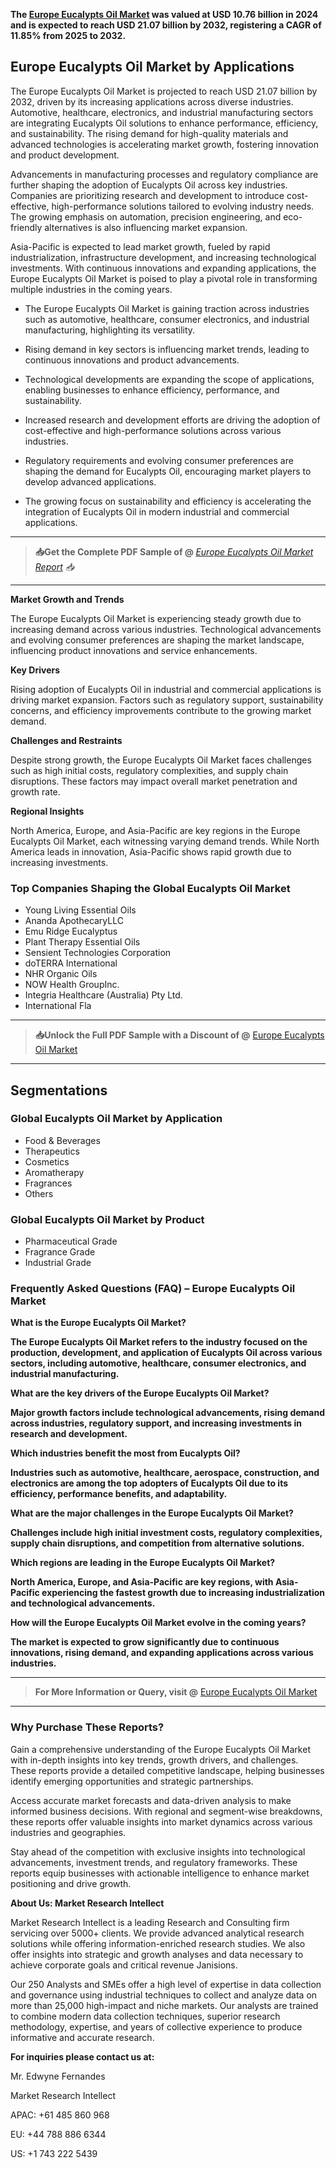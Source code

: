 <p><strong>The <a href="https://www.marketresearchintellect.com/download-sample/?rid=347969&amp;utm_source=Pulse-April-Europe&amp;utm_medium=852">Europe Eucalypts Oil Market</a> was valued at USD 10.76 billion in 2024 and is expected to reach USD 21.07 billion by 2032, registering a CAGR of 11.85% from 2025 to 2032.</strong></p><h2>Europe Eucalypts Oil Market by Applications&nbsp;</h2><p><p>The Europe Eucalypts Oil Market is projected to reach USD 21.07 billion by 2032, driven by its increasing applications across diverse industries. Automotive, healthcare, electronics, and industrial manufacturing sectors are integrating Eucalypts Oil solutions to enhance performance, efficiency, and sustainability. The rising demand for high-quality materials and advanced technologies is accelerating market growth, fostering innovation and product development.</p><p>Advancements in manufacturing processes and regulatory compliance are further shaping the adoption of Eucalypts Oil across key industries. Companies are prioritizing research and development to introduce cost-effective, high-performance solutions tailored to evolving industry needs. The growing emphasis on automation, precision engineering, and eco-friendly alternatives is also influencing market expansion.</p><p>Asia-Pacific is expected to lead market growth, fueled by rapid industrialization, infrastructure development, and increasing technological investments. With continuous innovations and expanding applications, the Europe Eucalypts Oil Market is poised to play a pivotal role in transforming multiple industries in the coming years.</p></p><ul><li><p>The Europe Eucalypts Oil Market is gaining traction across industries such as automotive, healthcare, consumer electronics, and industrial manufacturing, highlighting its versatility.</p></li><li><p>Rising demand in key sectors is influencing market trends, leading to continuous innovations and product advancements.</p></li><li><p>Technological developments are expanding the scope of applications, enabling businesses to enhance efficiency, performance, and sustainability.</p></li><li><p>Increased research and development efforts are driving the adoption of cost-effective and high-performance solutions across various industries.</p></li><li><p>Regulatory requirements and evolving consumer preferences are shaping the demand for Eucalypts Oil, encouraging market players to develop advanced applications.</p></li><li><p>The growing focus on sustainability and efficiency is accelerating the integration of Eucalypts Oil in modern industrial and commercial applications.</p></li></ul><hr /><blockquote><p><strong><span class="font-[700]">📥Get the Complete PDF Sample of @ </span></strong><em><span class="font-[700]"><a href="https://www.marketresearchintellect.com/download-sample/?rid=347969&amp;utm_source=Pulse-April-Europe&amp;utm_medium=852" target="_blank" data-tracking-control-name="article-ssr-frontend-pulse_little-text-block" data-tracking-will-navigate="" data-test-link="">Europe Eucalypts Oil Market Report</a>&nbsp;📥</span></em></p></blockquote><hr /><p class="" data-start="77" data-end="360"><strong data-start="77" data-end="105">Market Growth and Trends</strong></p><p class="" data-start="77" data-end="360">The Europe Eucalypts Oil Market is experiencing steady growth due to increasing demand across various industries. Technological advancements and evolving consumer preferences are shaping the market landscape, influencing product innovations and service enhancements.</p><p class="" data-start="362" data-end="606"><strong data-start="362" data-end="377">Key Drivers</strong></p><p class="" data-start="362" data-end="606">Rising adoption of Eucalypts Oil in industrial and commercial applications is driving market expansion. Factors such as regulatory support, sustainability concerns, and efficiency improvements contribute to the growing market demand.</p><p class="" data-start="608" data-end="849"><strong data-start="608" data-end="637">Challenges and Restraints</strong></p><p class="" data-start="608" data-end="849">Despite strong growth, the Europe Eucalypts Oil Market faces challenges such as high initial costs, regulatory complexities, and supply chain disruptions. These factors may impact overall market penetration and growth rate.</p><p class="" data-start="851" data-end="1095"><strong data-start="851" data-end="872">Regional Insights</strong></p><p class="" data-start="851" data-end="1095">North America, Europe, and Asia-Pacific are key regions in the Europe Eucalypts Oil Market, each witnessing varying demand trends. While North America leads in innovation, Asia-Pacific shows rapid growth due to increasing investments.</p><p><h3>Top Companies Shaping the Global Eucalypts Oil Market </h3><ul><li>Young Living Essential Oils</li><li>Ananda ApothecaryLLC</li><li>Emu Ridge Eucalyptus</li><li>Plant Therapy Essential Oils</li><li>Sensient Technologies Corporation</li><li>doTERRA International</li><li>NHR Organic Oils</li><li>NOW Health GroupInc.</li><li>Integria Healthcare (Australia) Pty Ltd.</li><li>International Fla</li></ul></p><hr /><blockquote><p><strong>📥Unlock the Full PDF Sample with a Discount of @</strong> <a href="https://www.marketresearchintellect.com/ask-for-discount/?rid=347969&amp;utm_source=Pulse-April-Europe&amp;utm_medium=852">Europe Eucalypts Oil Market</a></p></blockquote><hr /><p><h2>Segmentations</h2><h3>Global Eucalypts Oil Market by Application</h3><ul><li>Food & Beverages</li><li>Therapeutics</li><li>Cosmetics</li><li>Aromatherapy</li><li>Fragrances</li><li>Others</li></ul><h3>Global Eucalypts Oil Market by Product</h3><ul><li>Pharmaceutical Grade</li><li>Fragrance Grade</li><li>Industrial Grade</li></ul></p><h3><strong>Frequently Asked Questions (FAQ) &ndash; Europe Eucalypts Oil Market</strong></h3><p><strong>What is the Europe Eucalypts Oil Market?</strong></p><p><strong>The Europe Eucalypts Oil Market refers to the industry focused on the production, development, and application of Eucalypts Oil across various sectors, including automotive, healthcare, consumer electronics, and industrial manufacturing.</strong></p><p><strong>What are the key drivers of the Europe Eucalypts Oil Market?</strong></p><p><strong>Major growth factors include technological advancements, rising demand across industries, regulatory support, and increasing investments in research and development.</strong></p><p><strong>Which industries benefit the most from Eucalypts Oil?</strong></p><p><strong>Industries such as automotive, healthcare, aerospace, construction, and electronics are among the top adopters of Eucalypts Oil due to its efficiency, performance benefits, and adaptability.</strong></p><p><strong>What are the major challenges in the Europe Eucalypts Oil Market?</strong></p><p><strong>Challenges include high initial investment costs, regulatory complexities, supply chain disruptions, and competition from alternative solutions.</strong></p><p><strong>Which regions are leading in the Europe Eucalypts Oil Market?</strong></p><p><strong>North America, Europe, and Asia-Pacific are key regions, with Asia-Pacific experiencing the fastest growth due to increasing industrialization and technological advancements.</strong></p><p><strong>How will the Europe Eucalypts Oil Market evolve in the coming years?</strong></p><p><strong>The market is expected to grow significantly due to continuous innovations, rising demand, and expanding applications across various industries.</strong></p><hr /><blockquote><p><span class="font-[700]"><strong>For More Information or Query, visit&nbsp;@</strong>&nbsp;</span><span class="font-[700]"><a href="https://www.marketresearchintellect.com/product/global-eucalypts-oil-market-size-and-forecast/?utm_source=Linkedin&utm_medium=852" target="_blank" data-tracking-control-name="article-ssr-frontend-pulse_little-text-block" data-tracking-will-navigate="" data-test-link="">Europe Eucalypts Oil Market</a></span></p></blockquote><hr /><h3><strong data-start="0" data-end="31">Why Purchase These Reports?</strong></h3><p class="" data-start="35" data-end="297">Gain a comprehensive understanding of the Europe Eucalypts Oil Market with in-depth insights into key trends, growth drivers, and challenges. These reports provide a detailed competitive landscape, helping businesses identify emerging opportunities and strategic partnerships.</p><p class="" data-start="299" data-end="540">Access accurate market forecasts and data-driven analysis to make informed business decisions. With regional and segment-wise breakdowns, these reports offer valuable insights into market dynamics across various industries and geographies.</p><p class="" data-start="542" data-end="784">Stay ahead of the competition with exclusive insights into technological advancements, investment trends, and regulatory frameworks. These reports equip businesses with actionable intelligence to enhance market positioning and drive growth.</p><p><strong><span class="font-[700]">About Us: Market Research Intellect</span></strong></p><p><span class="">Market Research Intellect is a leading Research and Consulting firm servicing over 5000+ clients. We provide advanced analytical research solutions while offering information-enriched research studies.&nbsp;</span>We also offer insights into strategic and growth analyses and data necessary to achieve corporate goals and critical revenue Janisions.</p><p><span class="">Our 250 Analysts and SMEs offer a high level of expertise in data collection and governance using industrial techniques to collect and analyze data on more than 25,000 high-impact and niche markets. Our analysts are trained to combine modern data collection techniques, superior research methodology, expertise, and years of collective experience to produce informative and accurate research.</span></p><p><strong>For inquiries please contact us at:</strong></p><p>Mr. Edwyne Fernandes</p><p>Market Research Intellect</p><p>APAC: +61 485 860 968</p><p>EU: +44 788 886 6344</p><p>US: +1 743 222 5439</p>